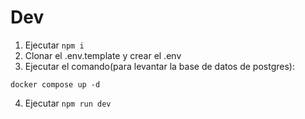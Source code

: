 # Dev

1. Ejecutar `npm i`
2. Clonar el .env.template y crear el .env
3. Ejecutar el comando(para levantar la base de datos de postgres):
```
docker compose up -d
```
4. Ejecutar `npm run dev`